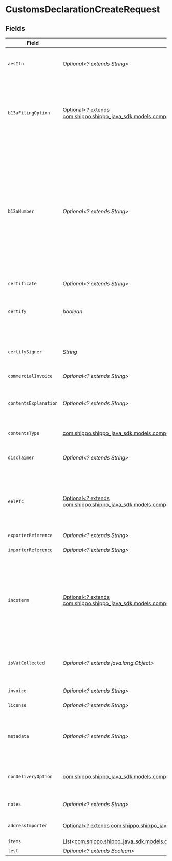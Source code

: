 # CustomsDeclarationCreateRequest


## Fields

| Field                                                                                                                                                                                                                                                                                                                         | Type                                                                                                                                                                                                                                                                                                                          | Required                                                                                                                                                                                                                                                                                                                      | Description                                                                                                                                                                                                                                                                                                                   | Example                                                                                                                                                                                                                                                                                                                       |
| ----------------------------------------------------------------------------------------------------------------------------------------------------------------------------------------------------------------------------------------------------------------------------------------------------------------------------- | ----------------------------------------------------------------------------------------------------------------------------------------------------------------------------------------------------------------------------------------------------------------------------------------------------------------------------- | ----------------------------------------------------------------------------------------------------------------------------------------------------------------------------------------------------------------------------------------------------------------------------------------------------------------------------- | ----------------------------------------------------------------------------------------------------------------------------------------------------------------------------------------------------------------------------------------------------------------------------------------------------------------------------- | ----------------------------------------------------------------------------------------------------------------------------------------------------------------------------------------------------------------------------------------------------------------------------------------------------------------------------- |
| `aesItn`                                                                                                                                                                                                                                                                                                                      | *Optional<? extends String>*                                                                                                                                                                                                                                                                                                  | :heavy_minus_sign:                                                                                                                                                                                                                                                                                                            | **required if eel_pfc is `AES_ITN`**<br><br/>AES / ITN reference of the shipment.                                                                                                                                                                                                                                             |                                                                                                                                                                                                                                                                                                                               |
| `b13aFilingOption`                                                                                                                                                                                                                                                                                                            | [Optional<? extends com.shippo.shippo_java_sdk.models.components.CustomsDeclarationB13AFilingOptionEnum>](../../models/components/CustomsDeclarationB13AFilingOptionEnum.md)                                                                                                                                                  | :heavy_minus_sign:                                                                                                                                                                                                                                                                                                            | B13A Option details are obtained by filing a B13A Canada Export Declaration via the Canadian Export Reporting System (CERS). <br/><a href="https://www.cbsa-asfc.gc.ca/services/export/guide-eng.html" target="_blank" rel="noopener noreferrer"> More information on reporting commercial exports from Canada. </a>          |                                                                                                                                                                                                                                                                                                                               |
| `b13aNumber`                                                                                                                                                                                                                                                                                                                  | *Optional<? extends String>*                                                                                                                                                                                                                                                                                                  | :heavy_minus_sign:                                                                                                                                                                                                                                                                                                            | **must be provided if and only if b13a_filing_option is provided**<br><br/>Represents:<br> the Proof of Report (POR) Number when b13a_filing_option is `FILED_ELECTRONICALLY`;<br> <br/>the Summary ID Number when b13a_filing_option is `SUMMARY_REPORTING`;<br> <br/>or the Exemption Number when b13a_filing_option is `NOT_REQUIRED`. |                                                                                                                                                                                                                                                                                                                               |
| `certificate`                                                                                                                                                                                                                                                                                                                 | *Optional<? extends String>*                                                                                                                                                                                                                                                                                                  | :heavy_minus_sign:                                                                                                                                                                                                                                                                                                            | Certificate reference of the shipment.                                                                                                                                                                                                                                                                                        |                                                                                                                                                                                                                                                                                                                               |
| `certify`                                                                                                                                                                                                                                                                                                                     | *boolean*                                                                                                                                                                                                                                                                                                                     | :heavy_check_mark:                                                                                                                                                                                                                                                                                                            | Expresses that the certify_signer has provided all information of this customs declaration truthfully.                                                                                                                                                                                                                        | true                                                                                                                                                                                                                                                                                                                          |
| `certifySigner`                                                                                                                                                                                                                                                                                                               | *String*                                                                                                                                                                                                                                                                                                                      | :heavy_check_mark:                                                                                                                                                                                                                                                                                                            | Name of the person who created the customs declaration and is responsible for the validity of all <br/>information provided.                                                                                                                                                                                                  | Shawn Ippotle                                                                                                                                                                                                                                                                                                                 |
| `commercialInvoice`                                                                                                                                                                                                                                                                                                           | *Optional<? extends String>*                                                                                                                                                                                                                                                                                                  | :heavy_minus_sign:                                                                                                                                                                                                                                                                                                            | N/A                                                                                                                                                                                                                                                                                                                           |                                                                                                                                                                                                                                                                                                                               |
| `contentsExplanation`                                                                                                                                                                                                                                                                                                         | *Optional<? extends String>*                                                                                                                                                                                                                                                                                                  | :heavy_minus_sign:                                                                                                                                                                                                                                                                                                            | **required if contents_type is `OTHER`**<br><br/>Explanation of the type of goods of the shipment.                                                                                                                                                                                                                            | T-Shirt purchase                                                                                                                                                                                                                                                                                                              |
| `contentsType`                                                                                                                                                                                                                                                                                                                | [com.shippo.shippo_java_sdk.models.components.CustomsDeclarationContentsTypeEnum](../../models/components/CustomsDeclarationContentsTypeEnum.md)                                                                                                                                                                              | :heavy_check_mark:                                                                                                                                                                                                                                                                                                            | Type of goods of the shipment.                                                                                                                                                                                                                                                                                                | MERCHANDISE                                                                                                                                                                                                                                                                                                                   |
| `disclaimer`                                                                                                                                                                                                                                                                                                                  | *Optional<? extends String>*                                                                                                                                                                                                                                                                                                  | :heavy_minus_sign:                                                                                                                                                                                                                                                                                                            | Disclaimer for the shipment and customs information that have been provided.                                                                                                                                                                                                                                                  |                                                                                                                                                                                                                                                                                                                               |
| `eelPfc`                                                                                                                                                                                                                                                                                                                      | [Optional<? extends com.shippo.shippo_java_sdk.models.components.CustomsDeclarationEelPfcEnum>](../../models/components/CustomsDeclarationEelPfcEnum.md)                                                                                                                                                                      | :heavy_minus_sign:                                                                                                                                                                                                                                                                                                            | EEL / PFC type of the shipment. For most shipments from the US to CA, `NOEEI_30_36` is applicable; for most <br/>other shipments from the US, `NOEEI_30_37_a` is applicable.                                                                                                                                                  | NOEEI_30_37_a                                                                                                                                                                                                                                                                                                                 |
| `exporterReference`                                                                                                                                                                                                                                                                                                           | *Optional<? extends String>*                                                                                                                                                                                                                                                                                                  | :heavy_minus_sign:                                                                                                                                                                                                                                                                                                            | Exporter reference of an export shipment.                                                                                                                                                                                                                                                                                     |                                                                                                                                                                                                                                                                                                                               |
| `importerReference`                                                                                                                                                                                                                                                                                                           | *Optional<? extends String>*                                                                                                                                                                                                                                                                                                  | :heavy_minus_sign:                                                                                                                                                                                                                                                                                                            | Importer reference of an import shipment.                                                                                                                                                                                                                                                                                     |                                                                                                                                                                                                                                                                                                                               |
| `incoterm`                                                                                                                                                                                                                                                                                                                    | [Optional<? extends com.shippo.shippo_java_sdk.models.components.CustomsDeclarationIncotermEnum>](../../models/components/CustomsDeclarationIncotermEnum.md)                                                                                                                                                                  | :heavy_minus_sign:                                                                                                                                                                                                                                                                                                            | The incoterm reference of the shipment. FCA is available for DHL Express and FedEx only. <br/>eDAP is available for DPD UK only. DAP is available for DHL Express and DPD UK.<br/>If expecting DAP for other carriers, please use DDU.                                                                                        | DDP                                                                                                                                                                                                                                                                                                                           |
| `isVatCollected`                                                                                                                                                                                                                                                                                                              | *Optional<? extends java.lang.Object>*                                                                                                                                                                                                                                                                                        | :heavy_minus_sign:                                                                                                                                                                                                                                                                                                            | Indicates whether the shipment's destination VAT has been collected. May be required for some destinations.                                                                                                                                                                                                                   |                                                                                                                                                                                                                                                                                                                               |
| `invoice`                                                                                                                                                                                                                                                                                                                     | *Optional<? extends String>*                                                                                                                                                                                                                                                                                                  | :heavy_minus_sign:                                                                                                                                                                                                                                                                                                            | Invoice reference of the shipment.                                                                                                                                                                                                                                                                                            | #123123                                                                                                                                                                                                                                                                                                                       |
| `license`                                                                                                                                                                                                                                                                                                                     | *Optional<? extends String>*                                                                                                                                                                                                                                                                                                  | :heavy_minus_sign:                                                                                                                                                                                                                                                                                                            | License reference of the shipment.                                                                                                                                                                                                                                                                                            |                                                                                                                                                                                                                                                                                                                               |
| `metadata`                                                                                                                                                                                                                                                                                                                    | *Optional<? extends String>*                                                                                                                                                                                                                                                                                                  | :heavy_minus_sign:                                                                                                                                                                                                                                                                                                            | A string of up to 100 characters that can be filled with any additional information you <br/>want to attach to the object.                                                                                                                                                                                                    | Order ID #123123                                                                                                                                                                                                                                                                                                              |
| `nonDeliveryOption`                                                                                                                                                                                                                                                                                                           | [com.shippo.shippo_java_sdk.models.components.CustomsDeclarationNonDeliveryOptionEnum](../../models/components/CustomsDeclarationNonDeliveryOptionEnum.md)                                                                                                                                                                    | :heavy_check_mark:                                                                                                                                                                                                                                                                                                            | Indicates how the carrier should proceed in case the shipment can't be delivered.                                                                                                                                                                                                                                             |                                                                                                                                                                                                                                                                                                                               |
| `notes`                                                                                                                                                                                                                                                                                                                       | *Optional<? extends String>*                                                                                                                                                                                                                                                                                                  | :heavy_minus_sign:                                                                                                                                                                                                                                                                                                            | Additional notes to be included in the customs declaration.                                                                                                                                                                                                                                                                   |                                                                                                                                                                                                                                                                                                                               |
| `addressImporter`                                                                                                                                                                                                                                                                                                             | [Optional<? extends com.shippo.shippo_java_sdk.models.components.AddressImporter>](../../models/components/AddressImporter.md)                                                                                                                                                                                                | :heavy_minus_sign:                                                                                                                                                                                                                                                                                                            | Object that represents the address of the importer                                                                                                                                                                                                                                                                            |                                                                                                                                                                                                                                                                                                                               |
| `items`                                                                                                                                                                                                                                                                                                                       | List<[com.shippo.shippo_java_sdk.models.components.CustomsItemCreateRequest](../../models/components/CustomsItemCreateRequest.md)>                                                                                                                                                                                            | :heavy_check_mark:                                                                                                                                                                                                                                                                                                            | N/A                                                                                                                                                                                                                                                                                                                           |                                                                                                                                                                                                                                                                                                                               |
| `test`                                                                                                                                                                                                                                                                                                                        | *Optional<? extends Boolean>*                                                                                                                                                                                                                                                                                                 | :heavy_minus_sign:                                                                                                                                                                                                                                                                                                            | N/A                                                                                                                                                                                                                                                                                                                           | true                                                                                                                                                                                                                                                                                                                          |